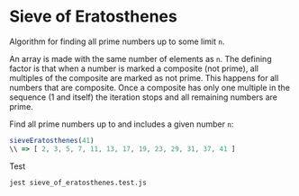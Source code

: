 # Sieve of Eratosthenes

Algorithm for finding all prime numbers up to some limit `n`.

An array is made with the same number of elements as `n`.
The defining factor is that when a number is marked a composite (not prime), all multiples of the composite are marked as not prime.
This happens for all numbers that are composite. Once a composite has only one multiple in the sequence (1 and itself) the iteration stops and all remaining numbers are prime.

Find all prime numbers up to and includes a given number `n`:

```javascript
sieveEratosthenes(41)
\\ => [ 2, 3, 5, 7, 11, 13, 17, 19, 23, 29, 31, 37, 41 ]
```

Test

`jest sieve_of_eratosthenes.test.js`

